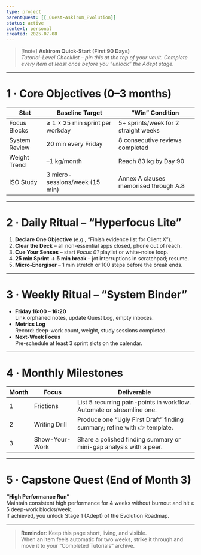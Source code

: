 ```yaml
---
type: project
parentQuest: [[_Quest-Askirom_Evolution]]
status: active
context: personal
created: 2025-07-08
---
```

> [!note] **Askirom Quick-Start (First 90 Days)**  
> *Tutorial-Level Checklist – pin this at the top of your vault. Complete every item at least once before you “unlock” the Adept stage.*

---

# 1 · Core Objectives (0–3 months)

| Stat          | Baseline Target                 | “Win” Condition                             |
| ------------- | ------------------------------- | ------------------------------------------- |
| Focus Blocks  | ≥ 1 × 25 min sprint per workday | 5+ sprints/week for 2 straight weeks        |
| System Review | 20 min every Friday             | 8 consecutive reviews completed             |
| Weight Trend  | –1 kg/month                     | Reach 83 kg by Day 90                       |
| ISO Study     | 3 micro-sessions/week (15 min)  | Annex A clauses memorised through A.8       |

---

# 2 · Daily Ritual – “Hyperfocus Lite”

1. **Declare One Objective** (e.g., “Finish evidence list for Client X”).
2. **Clear the Deck** – all non-essential apps closed, phone out of reach.
3. **Cue Your Senses** – start *Focus 01* playlist or white-noise loop.
4. **25 min Sprint → 5 min break** – jot interruptions in scratchpad; resume.
5. **Micro-Energiser** – 1 min stretch or 100 steps before the break ends.

---

# 3 · Weekly Ritual – “System Binder”

- **Friday 16:00 – 16:20**  
  Link orphaned notes, update Quest Log, empty inboxes.
- **Metrics Log**  
  Record: deep-work count, weight, study sessions completed.
- **Next-Week Focus**  
  Pre-schedule at least 3 sprint slots on the calendar.

---

# 4 · Monthly Milestones

| Month | Focus         | Deliverable                                                                 |
|-------|---------------|------------------------------------------------------------------------------|
| 1     | Frictions     | List 5 recurring pain-points in workflow. Automate or streamline one.       |
| 2     | Writing Drill | Produce one “Ugly First Draft” finding summary; refine with 👉 template.     |
| 3     | Show-Your-Work| Share a polished finding summary or mini-gap analysis with a peer.          |

---

# 5 · Capstone Quest (End of Month 3)

**“High Performance Run”**  
Maintain consistent high performance for 4 weeks without burnout and hit ≥ 5 deep-work blocks/week.  
If achieved, you unlock Stage 1 (Adept) of the Evolution Roadmap.

---

> **Reminder**: Keep this page short, living, and visible.  
> When an item feels automatic for two weeks, strike it through and move it to your “Completed Tutorials” archive.